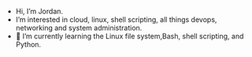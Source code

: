 - Hi, I’m Jordan.
- I’m interested in cloud, linux, shell scripting, all things devops, networking and system administration.
- 🌱 I’m currently learning the Linux file system,Bash, shell scripting, and Python. 
 
